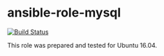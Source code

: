 # ansible-role-mysql

[![Build Status](https://travis-ci.com/iroquoisorg/ansible-role-mysql.svg?branch=master)](https://travis-ci.com/iroquoisorg/ansible-role-mysql)

This role was prepared and tested for Ubuntu 16.04.
